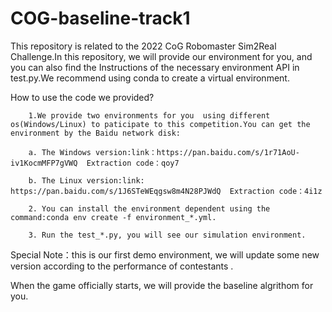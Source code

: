 # COG-baseline-track1
This repository is related to the 2022 CoG Robomaster Sim2Real Challenge.In this repository, we will provide our environment for you, and you can also find the Instructions of the necessary environment API in test.py.We recommend using conda to create a virtual environment.

How to use the code we provided?

        1.We provide two environments for you  using different os(Windows/Linux) to paticipate to this competition.You can get the environment by the Baidu network disk:

        a. The Windows version:link：https://pan.baidu.com/s/1r71AoU-iv1KocmMFP7gVWQ  Extraction code：qoy7

        b. The Linux version:link: https://pan.baidu.com/s/1J6STeWEqgsw8m4N28PJWdQ  Extraction code：4i1z

        2. You can install the environment dependent using the command:conda env create -f environment_*.yml.

        3. Run the test_*.py, you will see our simulation environment.
        
       
Special Note：this is our first demo environment, we will update some new version according to the performance of contestants .
        
When the game officially starts, we will provide the baseline algrithom for you.
